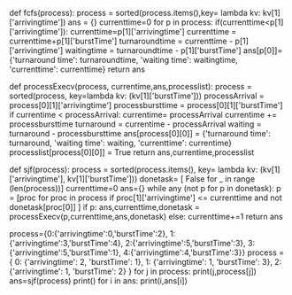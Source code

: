 def fcfs(process):
    process = sorted(process.items(),key= lambda kv: kv[1]['arrivingtime'])
    ans = {}
    currenttime=0
    for p in process:
        if(currenttime<p[1]['arrivingtime']):
            currenttime=p[1]['arrivingtime']
        currenttime = currenttime+p[1]['burstTime']
        turnaroundtime = currenttime - p[1]['arrivingtime']
        waitingtime = turnaroundtime - p[1]['burstTime']
        ans[p[0]]= {'turnaround time': turnaroundtime, 'waiting time': waitingtime, 'currenttime': currenttime}
    return ans

def processExecv(process, currentime,ans,processlist):
    process = sorted(process, key=lambda kv: (kv[1]['burstTime']))
    processArrival = process[0][1]['arrivingtime']
    processbursttime = process[0][1]['burstTime']
    if currentime < processArrival:
        currentime= processArrival
    currentime += processbursttime
    turnaround = currentime - processArrival
    waiting = turnaround - processbursttime
    ans[process[0][0]] = {'turnaround time': turnaround, 'waiting time': waiting, 'currenttime': currentime}
    processlist[process[0][0]] = True
    return ans,currentime,processlist

def sjf(process):
    process = sorted(process.items(), key= lambda kv: (kv[1]['arrivingtime'], kv[1]['burstTime']))
    donetask= [ False for _ in range (len(process))]
    currenttime=0
    ans={}
    while any (not p  for p in donetask):
        p = [proc for proc in process if proc[1]['arrivingtime'] <= currenttime and not donetask[proc[0]] ]
        if p:
            ans,currenttime,donetask = processExecv(p,currenttime,ans,donetask) 
        else:
            currenttime+=1
    return ans



process={0:{'arrivingtime':0,'burstTime':2}, 1:{'arrivingtime':3,'burstTime':4}, 2:{'arrivingtime':5,'burstTime':3}, 3:{'arrivingtime':5,'burstTime':1}, 4:{'arrivingtime':4,'burstTime':3}}
process = {
    0: {'arrivingtime': 2, 'burstTime': 1},
    1: {'arrivingtime': 1, 'burstTime': 3},
    2: {'arrivingtime': 1, 'burstTime': 2}
}
for j in process:
    print(j,process[j])
ans=sjf(process)
print()
for i in ans:
    print(i,ans[i])
